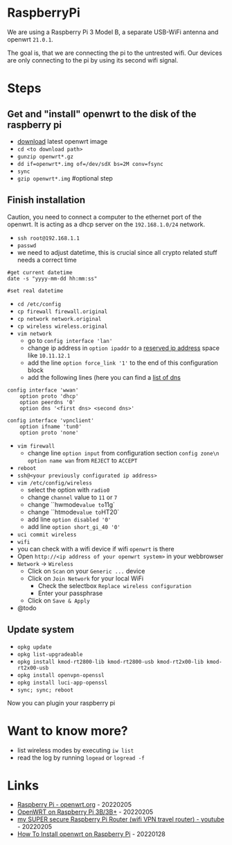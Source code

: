 # RaspberryPi

We are using a Raspberry Pi 3 Model B, a separate USB-WiFi antenna and openwrt `21.0.1`.

The goal is, that we are connecting the pi to the untrested wifi. Our devices are only connecting to the pi by using its second wifi signal.

# Steps

## Get and "install" openwrt to the disk of the raspberry pi

* [download](https://openwrt.org/toh/raspberry_pi_foundation/raspberry_pi) latest openwrt image
* `cd <to download path>`
* `gunzip openwrt*.gz`
* `dd if=openwrt*.img of=/dev/sdX bs=2M conv=fsync`
* `sync`
* `gzip openwrt*.img` #optional step

## Finish installation

Caution, you need to connect a computer to the ethernet port of the openwrt. It is acting as a dhcp server on the `192.168.1.0/24` network.

* `ssh root@192.168.1.1`
* `passwd`
* we need to adjust datetime, this is crucial since all crypto related stuff needs a correct time
```
#get current datetime
date -s "yyyy-mm-dd hh:mm:ss"

#set real datetime
```
* `cd /etc/config`
* `cp firewall firewall.original`
* `cp network network.original`
* `cp wireless wireless.original`
* `vim network`
    * go to `config interface 'lan'`
    * change ip address in `option ipaddr` to a [reserved ip address](https://en.wikipedia.org/wiki/Reserved_IP_addresses) space like `10.11.12.1`
    * add the line `option force_link '1'` to the end of this configuration block
    * add the following lines (here you can find a [list of dns](../../../network/dns.md)
```
config interface 'wwan'
    option proto 'dhcp'
    option peerdns '0'
    option dns '<first dns> <second dns>'

config interface 'vpnclient'
    option ifname 'tun0'
    option proto 'none'

```
* `vim firewall`
    * change line `option input` from configuration section `config zone\n option name wan` from `REJECT` to `ACCEPT`
* `reboot`
* `ssh@<your previously configurated ip address>`
* `vim /etc/config/wireless`
    * select the option with `radio0`
    * change `channel` value to `11` or `7`
    * change ``hwmode` value to `11g`
    * change ``htmode` value to `HT20`
    * add line `option disabled '0'`
    * add line `option short_gi_40 '0'`
* `uci commit wireless`
* `wifi`
* you can check with a wifi device if wifi `openwrt` is there
* Open `http://<ip address of your openwrt system>` in your webbrowser
* `Network` -> `Wireless`
    * Click on `Scan` on your `Generic ...` device
    * Click on `Join Network` for your local WiFi
        * Check the selectbox `Replace wireless configuration`
        * Enter your passphrase
    * Click on `Save & Apply`
* @todo

## Update system

* `opkg update`
* `opkg list-upgradeable`
* `opkg install kmod-rt2800-lib kmod-rt2800-usb kmod-rt2x00-lib kmod-rt2x00-usb`
* `opkg install openvpn-openssl`
* `opkg install luci-app-openssl`
* `sync; sync; reboot`

Now you can plugin your raspberry pi

# Want to know more?

* list wireless modes by executing `iw list`
* read the log by running `logead` or `logread -f`

# Links

* [Raspberry Pi - openwrt.org](https://openwrt.org/toh/raspberry_pi_foundation/raspberry_pi) - 20220205
* [OpenWRT on Raspberry Pi 3B/3B+](https://www.aspyct.org/openwrt/raspberry-pi.html) - 20220205
* [my SUPER secure Raspberry Pi Router (wifi VPN travel router) - youtube](https://www.youtube.com/watch?v=jlHWnKVpygw) - 20220205
* [How To Install openwrt on Raspberry Pi](https://github.com/mikenizo808/How-To-Install-openwrt-on-Raspberry-Pi) - 20220128
